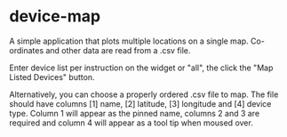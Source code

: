 # device-map
A simple application that plots multiple locations on a single map. Co-ordinates and other data are read from a .csv file.

Enter device list per instruction on the widget or "all", the click the "Map Listed Devices" button.

Alternatively, you can choose a properly ordered .csv file to map. The file should have columns [1] name, [2] latitude, [3] longitude and [4] device type. Column 1 will appear as the pinned name, columns 2 and 3 are required and column 4 will appear as a tool tip when moused over.